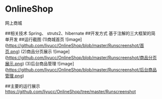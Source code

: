 # OnlineShop
网上商城

##相关技术
Spring、 struts2、hibernate
##开发方式
基于注解的三大框架的简单开发
##运行截图
(1)商城首页
![image] (https://github.com/liyucc/OnlineShop/blob/master/Runscreenshot/首页.png)
(2)商品分页展示
![image] (https://github.com/liyucc/OnlineShop/blob/master/Runscreenshot/商品分页展示.png)
(3)后台商品管理
![image] (https://github.com/liyucc/OnlineShop/blob/master/Runscreenshot/后台商品管理.png)

##主要的运行展示
https://github.com/liyucc/OnlineShop/tree/master/Runscreenshot